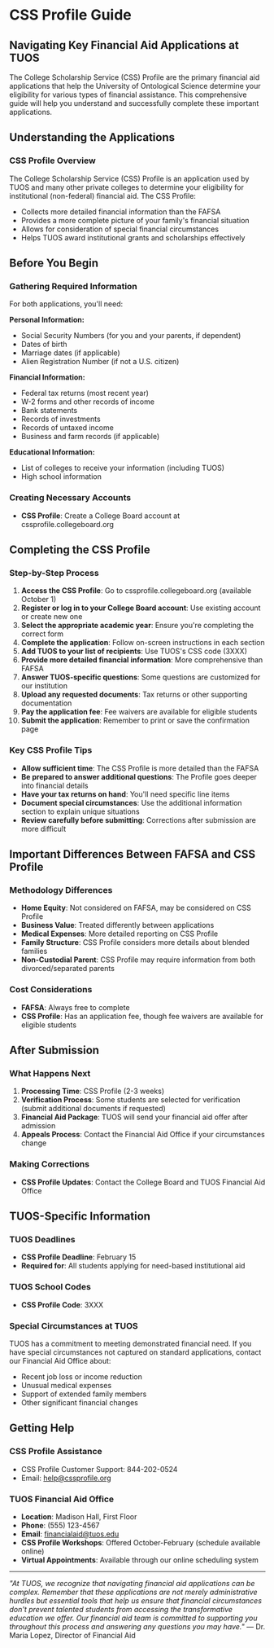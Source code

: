 # CSS Profile Guide

## Navigating Key Financial Aid Applications at TUOS

The College Scholarship Service (CSS) Profile are the primary financial aid applications that help the University of Ontological Science determine your eligibility for various types of financial assistance. This comprehensive guide will help you understand and successfully complete these important applications.

## Understanding the Applications

### CSS Profile Overview
The College Scholarship Service (CSS) Profile is an application used by TUOS and many other private colleges to determine your eligibility for institutional (non-federal) financial aid. The CSS Profile:
- Collects more detailed financial information than the FAFSA
- Provides a more complete picture of your family's financial situation
- Allows for consideration of special financial circumstances
- Helps TUOS award institutional grants and scholarships effectively

## Before You Begin

### Gathering Required Information
For both applications, you'll need:

**Personal Information:**
- Social Security Numbers (for you and your parents, if dependent)
- Dates of birth
- Marriage dates (if applicable)
- Alien Registration Number (if not a U.S. citizen)

**Financial Information:**
- Federal tax returns (most recent year)
- W-2 forms and other records of income
- Bank statements
- Records of investments
- Records of untaxed income
- Business and farm records (if applicable)

**Educational Information:**
- List of colleges to receive your information (including TUOS)
- High school information

### Creating Necessary Accounts

- **CSS Profile**: Create a College Board account at cssprofile.collegeboard.org

## Completing the CSS Profile

### Step-by-Step Process
1. **Access the CSS Profile**: Go to cssprofile.collegeboard.org (available October 1)
2. **Register or log in to your College Board account**: Use existing account or create new one
3. **Select the appropriate academic year**: Ensure you're completing the correct form
4. **Complete the application**: Follow on-screen instructions in each section
5. **Add TUOS to your list of recipients**: Use TUOS's CSS code (3XXX)
6. **Provide more detailed financial information**: More comprehensive than FAFSA
7. **Answer TUOS-specific questions**: Some questions are customized for our institution
8. **Upload any requested documents**: Tax returns or other supporting documentation
9. **Pay the application fee**: Fee waivers are available for eligible students
10. **Submit the application**: Remember to print or save the confirmation page

### Key CSS Profile Tips
- **Allow sufficient time**: The CSS Profile is more detailed than the FAFSA
- **Be prepared to answer additional questions**: The Profile goes deeper into financial details
- **Have your tax returns on hand**: You'll need specific line items
- **Document special circumstances**: Use the additional information section to explain unique situations
- **Review carefully before submitting**: Corrections after submission are more difficult

## Important Differences Between FAFSA and CSS Profile

### Methodology Differences
- **Home Equity**: Not considered on FAFSA, may be considered on CSS Profile
- **Business Value**: Treated differently between applications
- **Medical Expenses**: More detailed reporting on CSS Profile
- **Family Structure**: CSS Profile considers more details about blended families
- **Non-Custodial Parent**: CSS Profile may require information from both divorced/separated parents

### Cost Considerations
- **FAFSA**: Always free to complete
- **CSS Profile**: Has an application fee, though fee waivers are available for eligible students

## After Submission

### What Happens Next
1. **Processing Time**: CSS Profile (2-3 weeks)
2. **Verification Process**: Some students are selected for verification (submit additional documents if requested)
3. **Financial Aid Package**: TUOS will send your financial aid offer after admission
4. **Appeals Process**: Contact the Financial Aid Office if your circumstances change

### Making Corrections
- **CSS Profile Updates**: Contact the College Board and TUOS Financial Aid Office

## TUOS-Specific Information

### TUOS Deadlines
- **CSS Profile Deadline**: February 15
- **Required for**: All students applying for need-based institutional aid

### TUOS School Codes
- **CSS Profile Code**: 3XXX

### Special Circumstances at TUOS
TUOS has a commitment to meeting demonstrated financial need. If you have special circumstances not captured on standard applications, contact our Financial Aid Office about:
- Recent job loss or income reduction
- Unusual medical expenses
- Support of extended family members
- Other significant financial changes

## Getting Help

### CSS Profile Assistance
- CSS Profile Customer Support: 844-202-0524
- Email: help@cssprofile.org

### TUOS Financial Aid Office
- **Location**: Madison Hall, First Floor
- **Phone**: (555) 123-4567
- **Email**: financialaid@tuos.edu
- **CSS Profile Workshops**: Offered October-February (schedule available online)
- **Virtual Appointments**: Available through our online scheduling system

---

*"At TUOS, we recognize that navigating financial aid applications can be complex. Remember that these applications are not merely administrative hurdles but essential tools that help us ensure that financial circumstances don't prevent talented students from accessing the transformative education we offer. Our financial aid team is committed to supporting you throughout this process and answering any questions you may have."* — Dr. Maria Lopez, Director of Financial Aid
